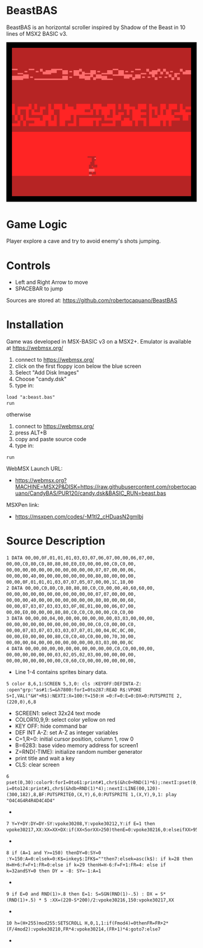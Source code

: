 # BeastBAS
BeastBAS is an horizontal scroller inspired by Shadow of the Beast in 10 lines of MSX2 BASIC v3.

![screenshot](screenshot.png)

# Game Logic
Player explore a cave and try to avoid enemy's shots jumping.

# Controls
- Left and Right Arrow to move
- SPACEBAR to jump

Sources are stored at: https://github.com/robertocapuano/BeastBAS

# Installation
Game was developed in MSX-BASIC v3 on a MSX2+. Emulator is available at https://webmsx.org/
1. connect to https://webmsx.org/
2. click on the first floppy icon below the blue screen
3. Select "Add Disk Images"
4. Choose "candy.dsk"
5. type in:
```
load "a:beast.bas"
run
```

otherwise
1. connect to https://webmsx.org/
2. press ALT+B
3. copy and paste source code
5. type in:
```
run
```

WebMSX Launch URL:
- https://webmsx.org?MACHINE=MSX2P&DISK=https://raw.githubusercontent.com/robertocapuano/CandyBAS/PUR120/candy.dsk&BASIC_RUN=beast.bas

MSXPen link:
- https://msxpen.com/codes/-M1tl2_cHDuasN2gmIbj

# Source Description

```
1 DATA 00,00,0F,01,01,01,03,03,07,06,07,00,00,06,07,00, 00,00,C0,80,C0,80,80,80,E0,E0,00,00,00,C0,C0,00, 00,00,00,00,00,00,00,00,00,00,00,07,07,00,00,06, 00,00,00,40,00,00,00,00,00,00,00,80,80,00,00,00, 00,00,0F,01,01,01,03,07,07,05,07,00,00,1C,18,00
2 DATA 00,00,C0,80,C0,80,80,80,C0,C0,00,00,40,60,60,00, 00,00,00,00,00,00,00,00,00,00,00,07,07,00,00,00, 00,00,00,40,00,00,00,00,00,00,00,80,80,00,00,60, 00,00,07,03,07,03,03,03,0F,0E,01,00,00,06,07,00, 00,00,E0,00,00,00,80,80,C0,C0,C0,00,00,C0,C0,00
3 DATA 00,00,00,04,00,00,00,00,00,00,00,03,03,00,00,00, 00,00,00,00,00,00,00,00,00,00,00,C0,C0,00,00,C0, 00,00,07,03,07,03,03,03,07,07,01,00,04,0C,0C,00, 00,00,E0,00,00,00,80,C0,C0,40,C0,00,00,70,30,00, 00,00,00,04,00,00,00,00,00,00,00,03,03,00,00,0C
4 DATA 00,00,00,00,00,00,00,00,00,00,00,C0,C0,00,00,00, 00,00,00,00,00,00,03,02,05,02,03,00,00,00,00,00, 00,00,00,00,00,00,00,C0,60,C0,00,00,00,00,00,00, 
```
- Line 1-4 contains sprites binary data.

```
5 color 8,6,1:SCREEN 5,3,0: cls :KEYOFF:DEFINTA-Z: :open"grp:"as#1:S=&h7800:forI=0to287:READ R$:VPOKE S+I,VAL("&H"+R$):NEXTI:X=100:Y=150:H =0:F=0:E=0:DX=0:PUTSPRITE 2,(220,0),6,8
```
- SCREEN1: select 32x24 text mode
- COLOR10,9,9: select color yellow on red
- KEY OFF: hide command bar
- DEF INT A-Z: set A-Z as integer variables
- C=1,R=0: initial cursor position, column 1, row 0
- B=6283: base video memory address for screen1
- Z=RND(-TIME): initialize random number generator
- print title and wait a key
- CLS: clear screen

```
6 pset(0,30):color9:forI=0to61:print#1,chr$(&hc0+RND(1)*6);:nextI:pset(0,80):color8:for i=0to124:print#1,chr$(&hdb+RND(1)*4);:nextI:LINE(00,120)-(300,182),8,BF:PUTSPRITE0,(X,Y),6,0:PUTSPRITE 1,(X,Y),9,1: play "O4C4G4R4R4D4C4D4"
```
- 

```
7 Y=Y+DY:DY=DY-SY:vpoke30208,Y:vpoke30212,Y:if E=1 then vpoke30217,XX:XX=XX+DX:if(XX<5orXX>250)thenE=0:vpoke30216,0:elseifXX>95andXX<105andY>120thenE=0:YY=0:XX=0:vpoke30216,YY:vpoke30217,XX:PLAY"M30000O4D"
```
- 
```
8 if (A=1 and Y>=150) thenDY=0:SY=0 :Y=150:A=0:elsek=0:K$=inkey$:IFK$=""then7:elsek=asc(k$): if k=28 then H=H+6:F=F+1:FR=0:else if k=29 thenH=H-6:F=F+1:FR=4: else if k=32andSY=0 then DY = -8: SY=-1:A=1
```
- 
```
9 if E=0 and RND(1)>.8 then E=1: S=SGN(RND(1)-.5) : DX = S* (RND(1)+.5) * 5 :XX=(220-S*200)/2:vpoke30216,150:vpoke30217,XX
```
- 
```
10 h=(H+255)mod255:SETSCROLL H,0,1,1:if(Fmod4)=0thenFR=FR+2*(F/4mod2):vpoke30210,FR*4:vpoke30214,(FR+1)*4:goto7:else7
```
- 
